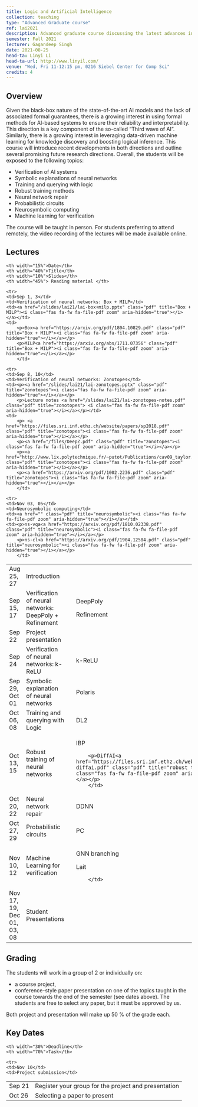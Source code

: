 ```yaml
---
title: Logic and Artificial Intelligence
collection: teaching
type: "Advanced Graduate course"
ref: lai2021
description: Advanced graduate course discussing the latest advances in combining logical reasoning with traditional data-driven methods.
semester: Fall 2021
lecturer: Gagandeep Singh
date: 2021-08-25 
head-ta: Linyi Li 
head-ta-url: http://www.linyil.com/
venue: "Wed, Fri 11-12:15 pm, 0216 Siebel Center for Comp Sci"
credits: 4
---
```


<h2>Overview</h2>

<p>
  Given the black-box nature of the state-of-the-art AI models and the lack of associated formal guarantees, there is a growing interest in using formal methods for AI-based systems to ensure their reliability and interpretability. 
  This direction is a key component of the so-called “Third wave of AI”. Similarly, there is a growing interest in leveraging data-driven machine learning for knowledge discovery and boosting logical inference. 
  This course will introduce recent developments in both directions and outline several promising future research directions. Overall, the students will be exposed to the following topics:
</p>


<ul>

<li>Verification of AI systems</li>
<li>Symbolic explanations of neural networks</li>
<li>Training and querying with logic</li>
<li>Robust training methods</li>
  <li>Neural network repair</li>
	<li>Probabilistic circuits</li>
<li>Neurosymbolic computing </li>
<li>Machine learning for verification</li>


</ul>
The course will be taught in person. For students preferring to attend remotely, the video recording of the lectures will be made available online. 

<h2 id="lectures">Lectures</h2>
<table centering border="0" width="100%" cellspacing="0" cellpadding="0">

	<th width="15%">Date</th>
	<th width="40%">Title</th>
	<th width="10%">Slides</th>
	<th width="45%"> Reading material </th>

<tr>
	<td>Aug 25, 27</td>
	<td>Introduction</td>  
	<td><a href="/slides/lai21/lai-intro.pptx" class="pdf" title="intro"><i class="fas fa-fw fa-file-pdf zoom" aria-hidden="true"></i></a></td>  
	<td></td>
</tr>
	
	<tr>
	<td>Sep 1, 3</td>
	<td>Verification of neural networks: Box + MILP</td>  
	<td><a href="/slides/lai21/lai-box+milp.pptx" class="pdf" title="Box + MILP"><i class="fas fa-fw fa-file-pdf zoom" aria-hidden="true"></i></a></td>  
	<td>
		<p>Box<a href="https://arxiv.org/pdf/1804.10829.pdf" class="pdf" title="Box + MILP"><i class="fas fa-fw fa-file-pdf zoom" aria-hidden="true"></i></a></p>
		<p>MILP<a href="https://arxiv.org/abs/1711.07356" class="pdf" title="Box + MILP"><i class="fas fa-fw fa-file-pdf zoom" aria-hidden="true"></i></a></p>
		</td>  
</tr>
	
	<tr>
	<td>Sep 8, 10</td>
	<td>Verification of neural networks: Zonotopes</td>  
	<td><p><a href="/slides/lai21/lai-zonotopes.pptx" class="pdf" title="zonotopes"><i class="fas fa-fw fa-file-pdf zoom" aria-hidden="true"></i></a></p>
		<p>Lecture notes <a href="/slides/lai21/lai-zonotopes-notes.pdf" class="pdf" title="zonotopes"> <i class="fas fa-fw fa-file-pdf zoom" aria-hidden="true"></i></a></p></td>  
	<td>
		<p> <a href="https://files.sri.inf.ethz.ch/website/papers/sp2018.pdf" class="pdf" title="zonotopes"><i class="fas fa-fw fa-file-pdf zoom" aria-hidden="true"></i></a></p>
		<p><a href="/files/DeepZ.pdf" class="pdf" title="zonotopes"><i class="fas fa-fw fa-file-pdf zoom" aria-hidden="true"></i></a></p>
		<p><a href="http://www.lix.polytechnique.fr/~putot/Publications/cav09_taylor.pdf" class="pdf" title="zonotopes"><i class="fas fa-fw fa-file-pdf zoom" aria-hidden="true"></i></a></p>
		<p><a href="https://arxiv.org/pdf/1002.2236.pdf" class="pdf" title="zonotopes"><i class="fas fa-fw fa-file-pdf zoom" aria-hidden="true"></i></a></p>
		</td>
</tr>
	<tr>
	<td>Sep 15, 17</td>
	<td> Verification of neural networks: DeepPoly + Refinement</td>  
	<td><a href="/slides/lai21/lai-deeppoly.pptx" class="pdf" title="DeepPoly"><i class="fas fa-fw fa-file-pdf zoom" aria-hidden="true"></i></a></td>  
	<td><p>DeepPoly<a href="/files/DeepPoly.pdf" class="pdf" title="Deeppoly"><i class="fas fa-fw fa-file-pdf zoom" aria-hidden="true"></i></a></p>
		<p>Refinement<a href="/files/RefineZono.pdf" class="pdf" title="Refinement"><i class="fas fa-fw fa-file-pdf zoom" aria-hidden="true"></i></a></p>
		</td>
</tr>
	<tr>
	<td>Sep 22</td>
	<td>Project presentation</td>  
	<td><a href="/slides/lai21/lai-project.pptx" class="pdf" title="intro"><i class="fas fa-fw fa-file-pdf zoom" aria-hidden="true"></i></a></td>  
	<td></td>
</tr>
	<tr>
	<td>Sep 24</td>
	<td>Verification of neural networks: k-ReLU</td>  
	<td><a href="/slides/lai21/lai-refinement.pptx" class="pdf" title="krelu"><i class="fas fa-fw fa-file-pdf zoom" aria-hidden="true"></i></a></td>  
	<td><p>k-ReLU<a href="/files/neurips19_krelu.pdf" class="pdf" title="krelu"><i class="fas fa-fw fa-file-pdf zoom" aria-hidden="true"></i></a></p></td>
</tr>
	<tr>
	<td>Sep 29, Oct 01</td>
	<td>Symbolic explanation of neural networks</td>  
	<td><a href="/slides/lai21/lai-explanations.pptx" class="pdf" title="symex"><i class="fas fa-fw fa-file-pdf zoom" aria-hidden="true"></i></a></td>  
	<td><p>Polaris<a href="https://arxiv.org/pdf/1802.07384.pdf" class="pdf" title="symex"><i class="fas fa-fw fa-file-pdf zoom" aria-hidden="true"></i></a></p></td>
</tr>
	<tr>
	<td>Oct 06, 08</td>
	<td>Training and querying with Logic</td>  
	<td><a href="/slides/lai21/lai-query-training-logic.pptx" class="pdf" title="dl2"><i class="fas fa-fw fa-file-pdf zoom" aria-hidden="true"></i></a></td>  
	<td><p>DL2<a href="http://proceedings.mlr.press/v97/fischer19a/fischer19a.pdf" class="pdf" title="dl2"><i class="fas fa-fw fa-file-pdf zoom" aria-hidden="true"></i></a></p></td>
</tr>
	<tr>
	<td>Oct 13, 15</td>
	<td>Robust training of neural networks</td>  
	<td><a href="" class="pdf" title="robust training"><i class="fas fa-fw fa-file-pdf zoom" aria-hidden="true"></i></a></td>  
	<td>
		<p>IBP<a href="https://arxiv.org/pdf/1810.12715.pdf" class="pdf" title="robust training"><i class="fas fa-fw fa-file-pdf zoom" aria-hidden="true"></i></a></p>
		
		<p>DiffAI<a href="https://files.sri.inf.ethz.ch/website/papers/icml18-diffai.pdf" class="pdf" title="robust training"><i class="fas fa-fw fa-file-pdf zoom" aria-hidden="true"></i></a></p>
		</td>
</tr>
	<tr>
	<td>Oct 20, 22</td>
	<td>Neural network repair</td>  
	<td><a href="" class="pdf" title="repair"><i class="fas fa-fw fa-file-pdf zoom" aria-hidden="true"></i></a></td>  
	<td>
		<p>DDNN<a href="https://arxiv.org/pdf/2104.04413.pdf" class="pdf" title="repair"><i class="fas fa-fw fa-file-pdf zoom" aria-hidden="true"></i></a></p>
		</td>
</tr>
	<tr>
	<td>Oct 27, 29</td>
	<td>Probabilistic circuits</td>  
	<td><a href="" class="pdf" title="circuits"><i class="fas fa-fw fa-file-pdf zoom" aria-hidden="true"></i></a></td>  
	<td><p>PC<a href="http://starai.cs.ucla.edu/papers/ProbCirc20.pdf" class="pdf" title="repair"><i class="fas fa-fw fa-file-pdf zoom" aria-hidden="true"></i></a></p>
		</td>
</tr>
	
	<tr>
	<td>Nov 03, 05</td>
	<td>Neurosymbolic computing</td>  
	<td><a href="" class="pdf" title="neurosymbolic"><i class="fas fa-fw fa-file-pdf zoom" aria-hidden="true"></i></a></td>  
	<td><p>ns-vqa<a href="https://arxiv.org/pdf/1810.02338.pdf" class="pdf" title="neurosymbolic"><i class="fas fa-fw fa-file-pdf zoom" aria-hidden="true"></i></a></p>
		<p>ns-cl<a href="https://arxiv.org/pdf/1904.12584.pdf" class="pdf" title="neurosymbolic"><i class="fas fa-fw fa-file-pdf zoom" aria-hidden="true"></i></a></p>
		</td>
</tr>
	<tr>
	<td>Nov 10, 12</td>
	<td>Machine Learning for verification</td>  
	<td><a href="" class="pdf" title="mlv"><i class="fas fa-fw fa-file-pdf zoom" aria-hidden="true"></i></a></td>  
	<td>
		<p>GNN branching<a href="https://arxiv.org/pdf/1912.01329.pdf" class="pdf" title="mlv"><i class="fas fa-fw fa-file-pdf zoom" aria-hidden="true"></i></a></p>
		<p>Lait<a href="https://files.sri.inf.ethz.ch/website/papers/pldi20-lait.pdf" class="pdf" title="mlv"><i class="fas fa-fw fa-file-pdf zoom" aria-hidden="true"></i></a></p>
		
		</td>
</tr>
	<tr>
	<td>Nov 17, 19, Dec 01, 03, 08</td>
	<td>Student Presentations</td>  
	<td><a href="" class="pdf" title="intro"><i class="fas fa-fw fa-file-pdf zoom" aria-hidden="true"></i></a></td>  
	<td></td>
</tr>
	
  </table>
  
  
<h2 id="grading">Grading</h2>

The students will work in a group of 2 or individually on:
<ul>
	<li> a course project, </li>
	<li> conference-style paper presentation on one of the topics taught in the course towards the end of the semester (see dates above). The students are free to select any paper, but it must be approved by us.</li>
	</ul>

Both project and presentation will make up 50 % of the grade each. 

<h2 id="timeline"> Key Dates </h2>

<table centering border="0" width="100%" cellspacing="0" cellpadding="0">

	<th width="30%">Deadline</th>
	<th width="70%">Task</th>

<tr>
	<td>Sep 21</td>
	<td>Register your group for the project and presentation</td>  
</tr>
	<tr>
	<td>Oct 26</td>
	<td>Selecting a paper to present</td>  
</tr>
	
	<tr>
	<td>Nov 10</td>
	<td>Project submission</td>  
	
</tr>
	</table>
